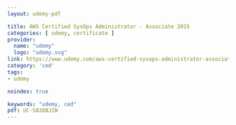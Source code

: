 ```yaml
---
layout: udemy-pdf

title: AWS Certified SysOps Administrator - Associate 2015
categories: [ udemy, certificate ]
provider:
  name: "udemy"
  logo: "udemy.svg"
link: https://www.udemy.com/aws-certified-sysops-administrator-associate/
category: 'ced'
tags:
- udemy

noindex: true

keywords: "udemy, ced"
pdf: UC-SA36BJIW
---
```

